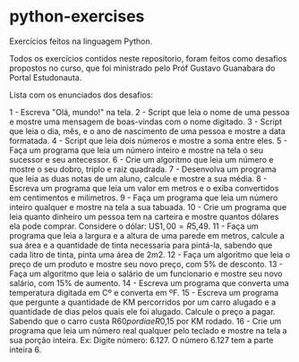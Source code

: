 # python-exercises
Exercícios feitos na linguagem Python.

Todos os exercícios contidos neste repositorio, foram feitos como desafios propostos no curso, que foi ministrado pelo Próf Gustavo Guanabara do Portal Estudonauta.

Lista com os enunciados dos desafios:

1 - Escreva "Olá, mundo!" na tela.
2 - Script que leia o nome de uma pessoa e mostre uma mensagem de boas-vindas com o nome digitado.
3 - Script que leia o dia, mês, e o ano de nascimento de uma pessoa e mostre a data formatada.
4 - Script que leia dois números e mostre a soma entre eles.
5 - Faça um programa que leia um número inteiro e mostre na tela o seu sucessor e seu antecessor.
6 - Crie um algoritmo que leia um número e mostre o seu dobro, triplo e raiz quadrada.
7 - Desenvolva um programa que leia as duas notas de um aluno, calcule e mostre a sua média.
8 - Escreva um programa que leia um valor em metros e o exiba convertidos em centimentos e milimetros.
9 - Faça um programa que leia um número inteiro qualquer e mostre na tela a sua tabuada.
10 - Crie um programa que leia quanto dinheiro um pessoa tem na carteira e mostre quantos dólares ela pode comprar. Considere o dólar: US$1,00 = R$5,49.
11 - Faça um programa que leia a largura e a altura de uma parede em metros, calcule a sua área e a quantidade de tinta necessaria para pintá-la, sabendo que cada litro de tinta, pinta uma área de 2m2.
12 - Faça um algoritmo que leia o preço de um produto e mostre seu novo preço, com 5% de desconto.
13 - Faça um algoritmo que leia o salário de um funcionario e mostre seu novo salário, com 15% de aumento.
14 - Escreva um programa que converta uma temperatura digitada em Cº e converta em ºF.
15 - Escreva um programa que pergunte a quantidade de KM percorridos por um carro alugado e a quantidade de dias pelos quais ele foi alugado. Calcule o preço a pagar. Sabendo que o carro custa R$60 por dia e R$0,15 por KM rodado.
16 - Crie um programa que leia um número real qualquer pelo teclado e mostre na tela a sua porção inteira. Ex: Digite número: 6.127. O número 6.127 tem a parte inteira 6.
